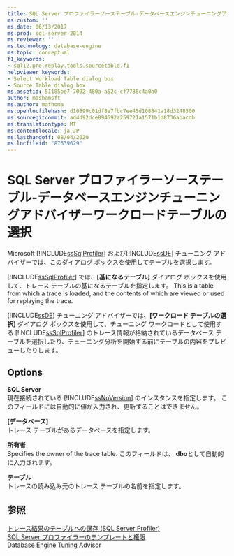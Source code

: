 ```yaml
---
title: SQL Server プロファイラーソーステーブル-データベースエンジンチューニングアドバイザーワークロードテーブルの選択 |Microsoft Docs
ms.custom: ''
ms.date: 06/13/2017
ms.prod: sql-server-2014
ms.reviewer: ''
ms.technology: database-engine
ms.topic: conceptual
f1_keywords:
- sql12.pro.replay.tools.sourcetable.f1
helpviewer_keywords:
- Select Workload Table dialog box
- Source Table dialog box
ms.assetid: 51185be7-7092-480a-a52c-cf7786c4a0a0
author: mashamsft
ms.author: mathoma
ms.openlocfilehash: d10899c01df8e7fbc7ee45d108841a18d3248500
ms.sourcegitcommit: ad4d92dce894592a259721a1571b1d8736abacdb
ms.translationtype: MT
ms.contentlocale: ja-JP
ms.lasthandoff: 08/04/2020
ms.locfileid: "87639629"
---
```

# <a name="sql-server-profiler---source-table-database-engine-tuning-advisor---select-workload-table"></a>SQL Server プロファイラーソーステーブル-データベースエンジンチューニングアドバイザーワークロードテーブルの選択
  Microsoft [!INCLUDE[ssSqlProfiler](../includes/sssqlprofiler-md.md)] および[!INCLUDE[ssDE](../includes/ssde-md.md)] チューニング アドバイザーでは、このダイアログ ボックスを使用してテーブルを選択します。  
  
 [!INCLUDE[ssSqlProfiler](../includes/sssqlprofiler-md.md)] では、**[基になるテーブル]** ダイアログ ボックスを使用して、トレース テーブルの基になるテーブルを指定します。 This is a table from which a trace is loaded, and the contents of which are viewed or used for replaying the trace.  
  
 [!INCLUDE[ssDE](../includes/ssde-md.md)] チューニング アドバイザーでは、**[ワークロード テーブルの選択]** ダイアログ ボックスを使用して、チューニング ワークロードとして使用する [!INCLUDE[ssSqlProfiler](../includes/sssqlprofiler-md.md)] のトレース情報が格納されているデータベース テーブルを選択したり、チューニング分析を開始する前にテーブルの内容をプレビューしたりします。  
  
## <a name="options"></a>Options  
 **SQL Server**  
 現在接続されている [!INCLUDE[ssNoVersion](../includes/ssnoversion-md.md)] のインスタンスを指定します。 このフィールドには自動的に値が入力され、更新することはできません。  
  
 **[データベース]**  
 トレース テーブルがあるデータベースを指定します。  
  
 **所有者**  
 Specifies the owner of the trace table. このフィールドは、 **dbo**として自動的に入力されます。  
  
 **テーブル**  
 トレースの読み込み元のトレース テーブルの名前を指定します。  
  
## <a name="see-also"></a>参照  
 [トレース結果のテーブルへの保存 &#40;SQL Server Profiler&#41;](../tools/sql-server-profiler/save-trace-results-to-a-table-sql-server-profiler.md)   
 [SQL Server プロファイラーのテンプレートと権限](../tools/sql-server-profiler/sql-server-profiler-templates-and-permissions.md)   
 [Database Engine Tuning Advisor](../relational-databases/performance/database-engine-tuning-advisor.md)  
  
  
